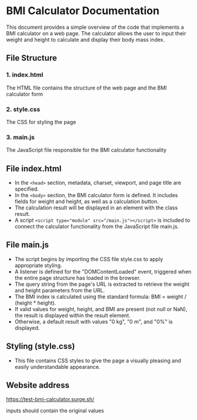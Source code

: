 # BMI Calculator Documentation

This document provides a simple overview of the code that implements a BMI calculator on a web page. The calculator allows the user to input their weight and height to calculate and display their body mass index.

## File Structure

### 1. index.html

The HTML file contains the structure of the web page and the BMI calculator form

### 2. style.css

The CSS for styling the page

### 3. main.js

The JavaScript file responsible for the BMI calculator functionality

## File index.html

- In the `<head>` section, metadata, charset, viewport, and page title are specified.
- In the `<body>` section, the BMI calculator form is defined. It includes fields for weight and height, as well as a calculation button.
- The calculation result will be displayed in an element with the class result.
- A script `<script type="module" src="/main.js"></script>` is included to connect the calculator functionality from the JavaScript file main.js.

## File main.js

- The script begins by importing the CSS file style.css to apply appropriate styling.
- A listener is defined for the "DOMContentLoaded" event, triggered when the entire page structure has loaded in the browser.
- The query string from the page's URL is extracted to retrieve the weight and height parameters from the URL.
- The BMI index is calculated using the standard formula: BMI = weight / (height \* height).
- If valid values for weight, height, and BMI are present (not null or NaN), the result is displayed within the result element.
- Otherwise, a default result with values "0 kg", "0 m", and "0%" is displayed.

## Styling (style.css)

- This file contains CSS styles to give the page a visually pleasing and easily understandable appearance.

## Website address

https://test-bmi-calculator.surge.sh/

inputs should contain the original values
